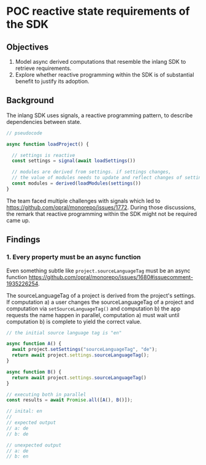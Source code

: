 # POC reactive state requirements of the SDK

## Objectives

1. Model async derived computations that resemble the inlang SDK to retrieve requirements.
2. Explore whether reactive programming within the SDK is of substantial benefit to justify its adoption.

## Background

The inlang SDK uses signals, a reactive programming pattern, to describe dependencies between state.

```ts
// pseudocode

async function loadProject() {

  // settings is reactive
  const settings = signal(await loadSettings())

  // modules are derived from settings. if settings changes,
  // the value of modules needs to update and reflect changes of settings
  const modules = derived(loadModules(settings())
}
```

The team faced multiple challenges with signals which led to https://github.com/opral/monorepo/issues/1772. During those discussions, the remark that reactive programming within the SDK might not be required came up.

## Findings

### 1. Every property must be an async function

Even something subtle like `project.sourceLanguageTag` must be an async function https://github.com/opral/monorepo/issues/1680#issuecomment-1935226254.

The sourceLanguageTag of a project is derived from the project's settings. If computation a) a user changes the sourceLanguageTag of a project and computation via `setSourceLanguageTag()` and computation b) the app requests the name happen in parallel, computation a) must wait until computation b) is complete to yield the correct value.

```ts
// the initial source language tag is "en"

async function A() {
  await project.setSettings("sourceLanguageTag", "de");
  return await project.settings.sourceLanguageTag();
}

async function B() {
  return await project.settings.sourceLanguageTag()
}

// executing both in parallel
const results = await Promise.all([A(), B()]);

// inital: en
//
// expected output
// a: de
// b: de

// unexpected output
// a: de
// b: en
```
